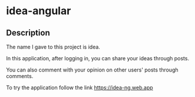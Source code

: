 # idea-angular

<h2> Description </h2>

<p>The name I gave to this project is idea.
  
In this application, after logging in, you can share your ideas through posts.
  
You can also comment with your opinion on other users' posts through comments. </p>

<p> To try the application follow the link <a href="https://idea-ng.web.app" target=”_blank”> https://idea-ng.web.app</a> </p>
